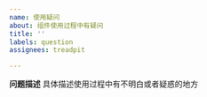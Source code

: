 ```yaml
---
name: 使用疑问
about: 组件使用过程中有疑问
title: ''
labels: question
assignees: treadpit

---
```


**问题描述**
具体描述使用过程中有不明白或者疑惑的地方
